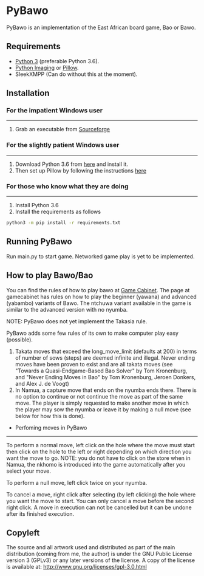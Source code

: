 # PyBawo
PyBawo is an implementation of the East African board game, Bao or Bawo.

## Requirements
* [Python 3](https://python.org) (preferable Python 3.6).
* [Python Imaging](http://www.pythonware.com/products/pil/) or [Pillow](https://pillow.readthedocs.io/en/5.1.x/).
* SleekXMPP (Can do without this at the moment).

## Installation
### For the impatient Windows user
-----------------------------------------------
1) Grab an executable from [Sourceforge](https://sourceforge.net/projects/pybawo/files/PyBawo.exe/download)

### For the slightly patient Windows user
------------------------------------------------------
1) Download Python 3.6 from [here](https://python.org) and install it.
2) Then set up Pillow by following the instructions [here](https://pillow.readthedocs.io/en/5.1.x/)

### For those who know what they are doing
--------------------------------------------------------
1) Install Python 3.6
2) Install the requirements as follows
```sh
python3 -m pip install -r requirements.txt
```

## Running PyBawo
Run main.py to start game. Networked game play is yet to be implemented.

## How to play Bawo/Bao
You can find the rules of how to play bawo at
[Game Cabinet](http://www.gamecabinet.com/rules/bao.html). The page at
gamecabinet has rules on how to play the beginner (yawana) and advanced
(yabambo) variants of Bawo. The ntchuwa variant available in the game is
similar to the advanced version with no nyumba.

NOTE: PyBawo does not yet implement the Takasia rule.

PyBawo adds some few rules of its own to make computer play easy (possible).

1) Takata moves that exceed the long_move_limit (defaults at 200) in terms of
   number of sows (steps) are deemed infinite and illegal. Never ending moves
   have been proven to exist and are all takata moves (see "Towards a
   Quasi-Endgame-Based Bao Solver" by Tom Kronenburg, and
   "Never Ending Moves in Bao" by Tom Kronenburg, Jeroen Donkers,
   and Alex J. de Voogt)
2) In Namua, a capture move that ends on the nyumba ends there. There is no
   option to continue or not continue the move as part of the same move.
   The player is simply requested to make another move in which the player
   may sow the nyumba or leave it by making a null move (see below for how
   this is done).
   
* Perfoming moves in PyBawo
--------------------------
To perform a normal move, left click on the hole where the move must start 
then click on the hole to the left or right depending on which direction you
want the move to go. NOTE: you do not have to click on the store when in Namua,
the nkhomo is introduced into the game automatically after you select your
move.

To perform a null move, left click twice on your nyumba.

To cancel a move, right click after selecting (by left clicking) the hole where
you want the move to start. You can only cancel a move before the second right
click. A move in execution can not be cancelled but it can be undone after its
finished execution.

## Copyleft
The source and all artwork used and distributed as part of the main
distribution (coming from me, the author) is under the GNU Public License
version 3 (GPLv3) or any later versions of the license. A copy of the
license is available at: http://www.gnu.org/licenses/gpl-3.0.html
